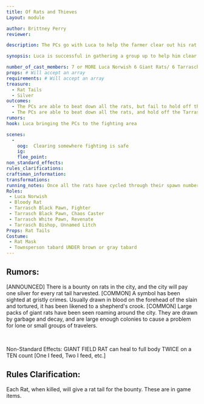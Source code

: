 ```yaml
---
title: Of Rats and Thieves
Layout: module

author: Brittney Perry
reviewer: 

description: The PCs go with Luca to help the farmer clear out his rat infestation. They are set upon by the Tarrasch after the rats are killed.

synopsis: Luca is successful in gathering a group up to help him clear the land of Giant Field Rats for the farmer. After the rats are cleared, the PCs are set upon by the Tarrasch and are beaten down, robbed, one is abducted [optional], and left on the field.

number_of_cast_members: 7 or MORE Luca Norwish 6 Giant Rats/ 6 Tarrasch Pawns
props: # Will accept an array
requirements: # Will accept an array
treasure: 
  - Rat Tails
  - Silver 
outcomes: 
  - The PCs are able to beat down all the rats, but fail to hold off the Tarrasch. They are robbed and left in the field. One is abducted. The symbol is left at the scene on the back of a PC's hand or forehead
  - The PCs are able to beat down all the rats, and hold off the Tarrasch. The symbol is not left on a PC.# Will accept a list
rumors: 
hook: Luca bringing the PCs to the fighting area

scenes: 
  - 
    oog:  Clearing somewhere fighting is safe
    ig: 
    flee_point: 
non_standard_effects: 
rules_clarifications: 
craftsman_information: 
transformations: 
running_notes: Once all the rats have cycled through their spawn number, they should remove their masks and top tabards and gather at the trail head. The Tarrasch should try to beat down the PCs. Once the PCs are beat down, they should be searched for magic items and [whatever plot deems appropriate]. These items are put in the Tarrasch Chest if it hasn't been found. Luca is abducted once everyone is down OPTIONAL- A PC is abducted along with Luca, and taken to a black site.
Roles:
 - Luca Norwish
 - Bloody Rat
 - Tarrasch Black Pawn, Fighter
 - Tarrasch Black Pawn, Chaos Caster
 - Tarrasch White Pawn, Revenate
 - Tarrasch Bishop, Unnamed Litch
Props: Rat Tails
Costume: 
 - Rat Mask
 - Townsperson tabard UNDER brown or gray tabard
---
```


## Rumors:

[ANNOUNCED] There is a bounty on rats in the city, and the city will pay one silver for every  rat tail harvested.
[COMMON] A symbol has been sighted at gristly crimes. Usually drawn in blood on the forehead of the slain and tortured, it has been likened to a shepherd's crook.
[COMMON] Large packs of giant rats have been seen roaming around the city. They are drawn by garbage and decay, and are large enough colonies to cause a problem for lone or small groups of travelers.


​	

Non-Standard Effects: GIANT FIELD RAT can heal to full body TWICE on a TEN count [One I feed, Two I feed, etc.]

## Rules Clarification: 

Each Rat, when killed, will give a rat tail for the bounty. These are in game items.






